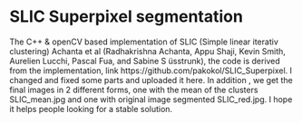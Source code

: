 <h1>SLIC Superpixel segmentation</h1>
The C++ & openCV based implementation of SLIC (Simple linear iterativ clustering) Achanta et al (Radhakrishna Achanta, Appu Shaji, Kevin Smith, Aurelien Lucchi, Pascal Fua, and Sabine S ̈usstrunk), the code is derived from the implementation, link https://github.com/pakokol/SLIC_Superpixel.
I changed and fixed some parts and uploaded it here. In addition , we get the final images in 2 different forms, one with the mean of the clusters SLIC_mean.jpg and one with original image segmented SLIC_red.jpg. I hope it helps people looking for a stable solution.
